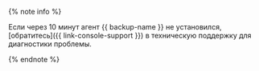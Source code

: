 {% note info %}

Если через 10 минут агент {{ backup-name }} не установился, [обратитесь]({{ link-console-support }}) в техническую поддержку для диагностики проблемы.

{% endnote %}